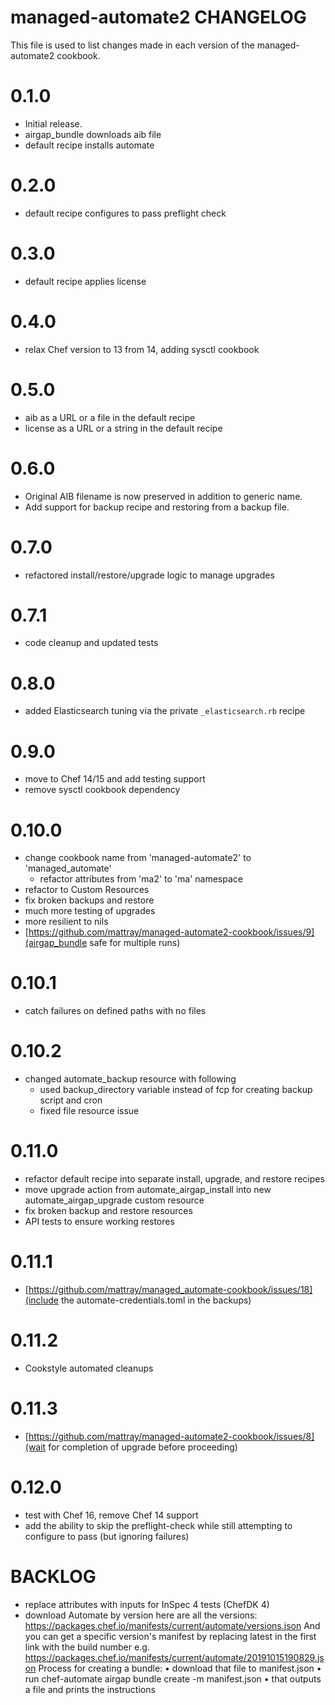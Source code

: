 # managed-automate2 CHANGELOG

This file is used to list changes made in each version of the managed-automate2 cookbook.

# 0.1.0

- Initial release.
- airgap_bundle downloads aib file
- default recipe installs automate

# 0.2.0

- default recipe configures to pass preflight check

# 0.3.0

- default recipe applies license

# 0.4.0

- relax Chef version to 13 from 14, adding sysctl cookbook

# 0.5.0

- aib as a URL or a file in the default recipe
- license as a URL or a string in the default recipe

# 0.6.0

- Original AIB filename is now preserved in addition to generic name.
- Add support for backup recipe and restoring from a backup file.

# 0.7.0

- refactored install/restore/upgrade logic to manage upgrades

# 0.7.1

- code cleanup and updated tests

# 0.8.0

- added Elasticsearch tuning via the private `_elasticsearch.rb` recipe

# 0.9.0

- move to Chef 14/15 and add testing support
- remove sysctl cookbook dependency

# 0.10.0

- change cookbook name from 'managed-automate2' to 'managed_automate'
  - refactor attributes from 'ma2' to 'ma' namespace
- refactor to Custom Resources
- fix broken backups and restore
- much more testing of upgrades
- more resilient to nils
- [https://github.com/mattray/managed-automate2-cookbook/issues/9](airgap_bundle safe for multiple runs)

# 0.10.1

- catch failures on defined paths with no files

# 0.10.2

- changed automate_backup resource with following
  - used backup_directory variable instead of fcp for creating backup script and cron
  - fixed file resource issue

# 0.11.0

- refactor default recipe into separate install, upgrade, and restore recipes
- move upgrade action from automate_airgap_install into new automate_airgap_upgrade custom resource
- fix broken backup and restore resources
- API tests to ensure working restores

# 0.11.1

- [https://github.com/mattray/managed_automate-cookbook/issues/18](include the automate-credentials.toml in the backups)

# 0.11.2

- Cookstyle automated cleanups

# 0.11.3

- [https://github.com/mattray/managed-automate2-cookbook/issues/8](wait for completion of upgrade before proceeding)

# 0.12.0

- test with Chef 16, remove Chef 14 support
- add the ability to skip the preflight-check while still attempting to configure to pass (but ignoring failures)

# BACKLOG
- replace attributes with inputs for InSpec 4 tests (ChefDK 4)
- download Automate by version
here are all the versions: https://packages.chef.io/manifests/current/automate/versions.json
And you can get a specific version's manifest by replacing latest in the first link with the build number
e.g. https://packages.chef.io/manifests/current/automate/20191015190829.json
Process for creating a bundle:
• download that file to manifest.json
• run chef-automate airgap bundle create -m manifest.json
• that outputs a file and prints the instructions
